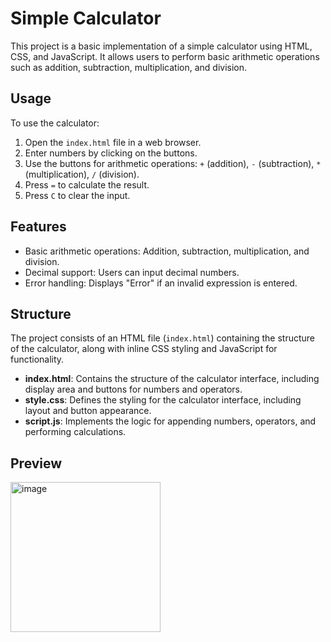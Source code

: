 # Simple Calculator

This project is a basic implementation of a simple calculator using HTML, CSS, and JavaScript. It allows users to perform basic arithmetic operations such as addition, subtraction, multiplication, and division.

## Usage

To use the calculator:

1. Open the `index.html` file in a web browser.
2. Enter numbers by clicking on the buttons.
3. Use the buttons for arithmetic operations: `+` (addition), `-` (subtraction), `*` (multiplication), `/` (division).
4. Press `=` to calculate the result.
5. Press `C` to clear the input.

## Features

- Basic arithmetic operations: Addition, subtraction, multiplication, and division.
- Decimal support: Users can input decimal numbers.
- Error handling: Displays "Error" if an invalid expression is entered.

## Structure

The project consists of an HTML file (`index.html`) containing the structure of the calculator, along with inline CSS styling and JavaScript for functionality.

- **index.html**: Contains the structure of the calculator interface, including display area and buttons for numbers and operators.
- **style.css**: Defines the styling for the calculator interface, including layout and button appearance.
- **script.js**: Implements the logic for appending numbers, operators, and performing calculations.

## Preview

<img width="240" alt="image" src="https://github.com/Courtneyquinn123/Calculator/assets/49349562/971f54a5-a353-4d28-9cd2-b4a908454f0e">


